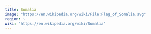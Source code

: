 ```yaml
---
title: Somalia
image: "https://en.wikipedia.org/wiki/File:Flag_of_Somalia.svg"
region: ~
wiki: "https://en.wikipedia.org/wiki/Somalia"
---
```

